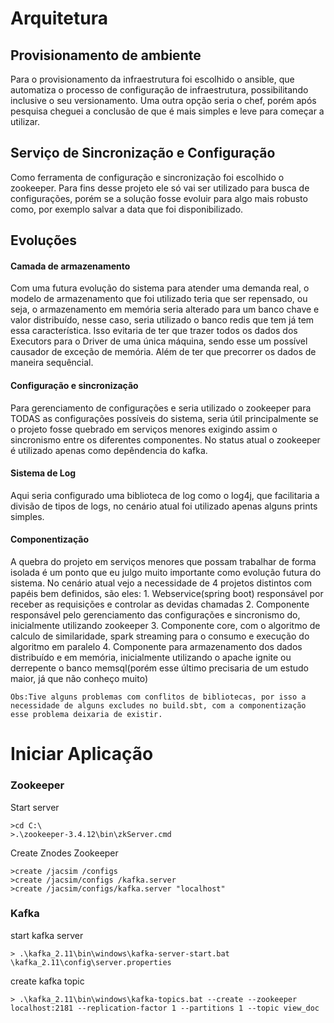 <h1>Arquitetura</h1>

   <h2>Provisionamento de ambiente</h2>
    Para o provisionamento da infraestrutura foi escolhido o ansible, que automatiza o processo de configuração
    de infraestrutura, possibilitando inclusive o seu versionamento. Uma outra opção seria o chef, porém após pesquisa cheguei a conclusão de que
    é mais simples e leve para começar a utilizar.


   <h2>Serviço de Sincronização e Configuração</h2>
   Como ferramenta de configuração e sincronização foi escolhido o zookeeper. Para fins desse projeto ele só vai ser utilizado para busca de configurações, porém se a solução fosse evoluir para algo mais robusto como, por exemplo salvar a data que foi disponibilizado.

   <h2>Evoluções</h2>
   <h4>Camada de armazenamento</h4>
   Com uma futura evolução do sistema para atender uma demanda real, o modelo de armazenamento que foi utilizado teria que ser repensado, ou seja, o armazenamento
   em memória seria alterado para um banco chave e valor distribuído, nesse caso, seria utilizado o banco redis que tem já tem essa característica. Isso evitaria de ter
   que trazer todos os dados dos Executors para o Driver de uma única máquina, sendo esse um possível causador de exceção de memória. Além de ter que precorrer os dados de maneira 
   sequêncial.

   <h4>Configuração e sincronização</h4>
    Para gerenciamento de configurações e seria utilizado o zookeeper para TODAS as configurações possíveis do sistema, seria útil principalmente se o projeto fosse quebrado em serviços menores exigindo assim o sincronismo entre os diferentes componentes. No status atual o zookeeper
    é utilizado apenas como depêndencia do kafka.

   <h4>Sistema de Log</h4>
    Aqui seria configurado uma biblioteca de log como o log4j, que facilitaria a divisão de tipos de logs, no cenário atual foi utilizado apenas alguns prints simples.

   <h4>Componentização</h4>
    A quebra do projeto em serviços menores que possam trabalhar de forma isolada é um ponto que eu julgo muito importante como evolução futura do sistema. No cenário atual vejo a necessidade de 4 projetos distintos com papéis bem definidos, são eles:
      1. Webservice(spring boot) responsável por receber as requisições e controlar as devidas chamadas
      2. Componente responsável pelo gerenciamento das configurações e sincronismo do, inicialmente utilizando zookeeper
      3. Componente core, com o algoritmo de calculo de similaridade, spark streaming para o consumo e execução do algoritmo em paralelo
      4. Componente para armazenamento dos dados distribuído e em memória, inicialmente utilizando o apache ignite ou derrepente o banco memsql(porém esse último precisaria de um estudo maior, já que não conheço muito)

    Obs:Tive alguns problemas com conflitos de bibliotecas, por isso a necessidade de alguns excludes no build.sbt, com a componentização esse problema deixaria de existir.

<h1>Iniciar Aplicação</h1>

<h3>Zookeeper</h3>

Start server

```
>cd C:\
>.\zookeeper-3.4.12\bin\zkServer.cmd
```


Create Znodes Zookeeper

```
>create /jacsim /configs
>create /jacsim/configs /kafka.server
>create /jacsim/configs/kafka.server "localhost"

```

<h3>Kafka</h3>

start kafka server

```
> .\kafka_2.11\bin\windows\kafka-server-start.bat \kafka_2.11\config\server.properties
```

create kafka topic

```
> .\kafka_2.11\bin\windows\kafka-topics.bat --create --zookeeper localhost:2181 --replication-factor 1 --partitions 1 --topic view_doc
```
